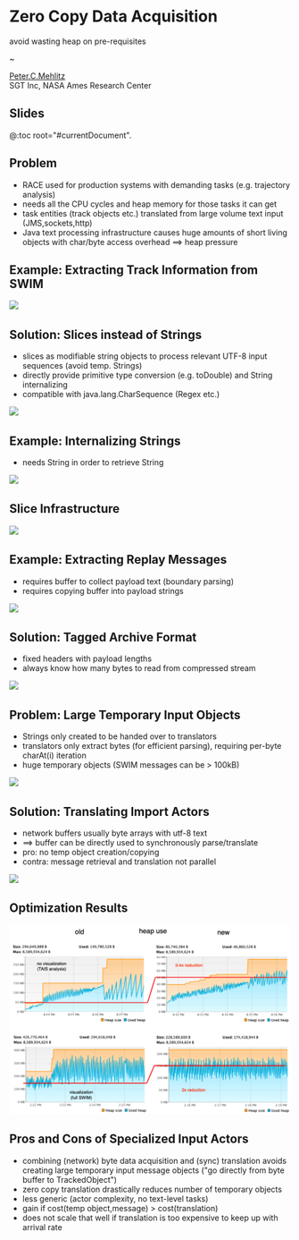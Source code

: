 # Zero Copy Data Acquisition
avoid wasting heap on pre-requisites<br/>


~


<a href="https://ti.arc.nasa.gov/profile/pcmehlitz/" rel="author">Peter.C.Mehlitz</a><br/>
SGT Inc, NASA Ames Research Center

## Slides
@:toc root="#currentDocument".


## Problem

* RACE used for production systems with demanding tasks (e.g. trajectory analysis)
* needs all the CPU cycles and heap memory for those tasks it can get
* task entities (track objects etc.) translated from large volume text input (JMS,sockets,http)
* Java text processing infrastructure causes huge amounts of short living objects with
  char/byte access overhead ⟹ heap pressure 

  
## Example: Extracting Track Information from SWIM

<img src="../images/xml-parsing.svg" class="center scale80">


## Solution: Slices instead of Strings

* slices as modifiable string objects to process relevant UTF-8 input sequences (avoid temp. Strings)
* directly provide primitive type conversion (e.g. toDouble) and String internalizing
* compatible with java.lang.CharSequence (Regex etc.)

<img src="../images/xml-slice-parsing.svg" class="center scale70">


## Example: Internalizing Strings

* needs String in order to retrieve String

<img src="../images/intern.svg" class="center scale65">


## Slice Infrastructure

<img src="../images/slice.svg" class="center scale80">


## Example: Extracting Replay Messages

* requires buffer to collect payload text (boundary parsing)
* requires copying buffer into payload strings

<img src="../images/arch-replay-obj.svg" class="center scale60">


## Solution: Tagged Archive Format

* fixed headers with payload lengths
* always know how many bytes to read from compressed stream

<img src="../images/tagged-archive.svg" class="center scale50">


## Problem: Large Temporary Input Objects

* Strings only created to be handed over to translators
* translators only extract bytes (for efficient parsing), requiring
  per-byte charAt(i) iteration
* huge temporary objects (SWIM messages can be > 100kB)

<img src="../images/import-msg.svg" class="center scale60">


## Solution: Translating Import Actors

* network buffers usually byte arrays with utf-8 text
* ⟹ buffer can be directly used to synchronously parse/translate
* pro: no temp object creation/copying
* contra: message retrieval and translation not parallel

<img src="../images/syn-import-trans.svg" class="center scale50">


## Optimization Results

<img src="../images/heap-old-new.png" class="center scale80">


## Pros and Cons of Specialized Input Actors

* combining (network) byte data acquisition and (sync) translation avoids creating
  large temporary input message objects ("go directly from byte buffer to TrackedObject")
* zero copy translation drastically reduces number of temporary objects
* less generic (actor complexity, no text-level tasks)
* gain if cost(temp object,message) > cost(translation)
* does not scale that well if translation is too expensive to keep up with arrival rate
